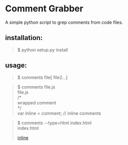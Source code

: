 Comment Grabber
====

A simple python script to grep comments from code files.

installation:
----

> $ python setup.py install

usage:
----

> $ comments file[ file2...]

> $ comments file.js  
>  file.js  
>  /*  
>    wrapped comment  
>  */  
>  var inline = comment; // inline comments  

> $ comments --type=html index.html  
>  index.html  
>  <!--  
>    open comment block  
>  -->  
>  <a href="#">inline</a> <!-- some inline comment -->  
